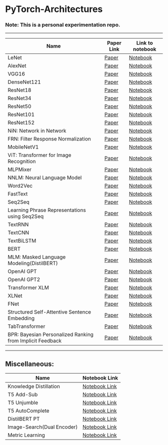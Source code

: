 # PyTorch-Architectures

### Note: This is a personal experimentation repo.

-----------------------------------------------------------------------------

| Name | Paper Link | Link to notebook |
| ---- | ---------- | ---------------- |
| LeNet | [Paper](http://yann.lecun.com/exdb/publis/pdf/lecun-98.pdf) | [Notebook](https://nbviewer.jupyter.org/github/vishal-burman/PyTorch-Architectures/blob/master/modeling_LeNet/test_sample_LeNet.ipynb) |
| AlexNet | [Paper](https://proceedings.neurips.cc/paper/2012/file/c399862d3b9d6b76c8436e924a68c45b-Paper.pdf) | [Notebook](https://nbviewer.jupyter.org/github/vishal-burman/PyTorch-Architectures/blob/master/modeling_AlexNet/test_sample_AlexNet.ipynb) |
| VGG16 | [Paper](https://arxiv.org/pdf/1409.1556.pdf) | [Notebook](https://nbviewer.jupyter.org/github/vishal-burman/PyTorch-Architectures/blob/master/modeling_VGG16/VGG16-CIFAR10.ipynb) |
| DenseNet121 | [Paper](https://arxiv.org/pdf/1608.06993) | [Notebook](https://nbviewer.jupyter.org/github/vishal-burman/PyTorch-Architectures/blob/master/modeling_DenseNet121/test_sample_DenseNet121.ipynb) |
| ResNet18 | [Paper](https://arxiv.org/pdf/1512.03385) | [Notebook](https://nbviewer.jupyter.org/github/vishal-burman/PyTorch-Architectures/blob/master/modeling_ResNet/test_sample_ResNet18.ipynb) |
| ResNet34 | [Paper](https://arxiv.org/pdf/1512.03385)| [Notebook](https://nbviewer.jupyter.org/github/vishal-burman/PyTorch-Architectures/blob/master/modeling_ResNet/test_sample_ResNet34.ipynb) |
| ResNet50 | [Paper](https://arxiv.org/pdf/1512.03385) | [Notebook](https://nbviewer.jupyter.org/github/vishal-burman/PyTorch-Architectures/blob/master/modeling_ResNet/test_sample_ResNet50.ipynb?flush_cache=true) |
| ResNet101 | [Paper](https://arxiv.org/pdf/1512.03385) | [Notebook](https://nbviewer.jupyter.org/github/vishal-burman/PyTorch-Architectures/blob/master/modeling_ResNet/test_sample_ResNet101.ipynb) |
| ResNet152 | [Paper](https://arxiv.org/pdf/1512.03385) | [Notebook](https://nbviewer.jupyter.org/github/vishal-burman/PyTorch-Architectures/blob/master/modeling_ResNet/test_sample_ResNet152.ipynb?flush_cache=true) |
| NiN: Network in Network | [Paper](https://arxiv.org/pdf/1312.4400) | [Notebook](https://github.com/vishal-burman/PyTorch-Architectures/blob/master/modeling_NiN/test_sample_NiN.ipynb) |
| FRN: Filter Response Normalization | [Paper](https://arxiv.org/pdf/1911.09737) | [Notebook](https://nbviewer.jupyter.org/github/vishal-burman/PyTorch-Architectures/blob/master/modeling_FRN/test_sample_FRN.ipynb) |
| MobileNetV1 | [Paper](https://arxiv.org/pdf/1704.04861) | [Notebook](https://nbviewer.jupyter.org/github/vishal-burman/PyTorch-Architectures/blob/master/modeling_MobileNetV1/test_sample_MobileNetV1.ipynb) | 
| ViT: Transformer for Image Recognition | [Paper](https://arxiv.org/pdf/2010.11929) | [Notebook](https://nbviewer.jupyter.org/github/vishal-burman/PyTorch-Architectures/blob/master/modeling_ViT/test_sample_ViT.ipynb) |
| MLPMixer | [Paper](https://arxiv.org/pdf/2105.01601) | [Notebook](https://nbviewer.jupyter.org/github/vishal-burman/PyTorch-Architectures/blob/master/modeling_MLPMixer/test_sample_MLPMixer.ipynb) |
| NNLM: Neural Language Model | [Paper](https://www.jmlr.org/papers/volume3/bengio03a/bengio03a.pdf) | [Notebook](https://nbviewer.jupyter.org/github/vishal-burman/PyTorch-Architectures/blob/master/modeling_NNLM/test_sample_NNLM.ipynb) |
| Word2Vec | [Paper](https://papers.nips.cc/paper/5021-distributed-representations-of-words-and-phrases-and-their-compositionality.pdf) | [Notebook](https://nbviewer.jupyter.org/github/vishal-burman/PyTorch-Architectures/blob/master/modeling_Word2Vec/test_sample_Word2Vec.ipynb) |
| FastText | [Paper](https://arxiv.org/pdf/1607.01759) | [Notebook](https://nbviewer.jupyter.org/github/vishal-burman/PyTorch-Architectures/blob/master/modeling_FastText/test_sample_FastText.ipynb) |
| Seq2Seq | [Paper](https://arxiv.org/pdf/1409.3215) | [Notebook](https://nbviewer.jupyter.org/github/vishal-burman/PyTorch-Architectures/blob/master/modeling_Seq2Seq/test_sample_Seq2Seq.ipynb) |
| Learning Phrase Representations using Seq2Seq | [Paper](https://arxiv.org/pdf/1406.1078) | [Notebook](https://nbviewer.jupyter.org/github/vishal-burman/PyTorch-Architectures/blob/master/modeling_Seq2SeqPR/test_sample_Seq2SeqPR.ipynb) |
| TextRNN | [Paper](https://onlinelibrary.wiley.com/doi/abs/10.1207/s15516709cog1402_1) | [Notebook](https://nbviewer.jupyter.org/github/vishal-burman/PyTorch-Architectures/blob/master/modeling_TextRNN/test_sample_TextRNN.ipynb) |
| TextCNN | [Paper](https://arxiv.org/pdf/1408.5882) | [Notebook](https://nbviewer.jupyter.org/github/vishal-burman/PyTorch-Architectures/blob/master/modeling_TextCNN/test_sample_TextCNN.ipynb) |
| TextBiLSTM | [Paper](https://www.bioinf.jku.at/publications/older/2604.pdf) | [Notebook](https://nbviewer.jupyter.org/github/vishal-burman/PyTorch-Architectures/blob/master/modeling_TextBiLSTM/test_sample_TextBiLSTM.ipynb) |
| BERT | [Paper](https://arxiv.org/pdf/1810.04805.pdf) | [Notebook](https://nbviewer.jupyter.org/github/vishal-burman/PyTorch-Architectures/blob/master/modeling_BERT/test_sample_BERT.ipynb) |
| MLM: Masked Language Modeling(DistilBERT) | [Paper](https://arxiv.org/pdf/1810.04805.pdf) | [Notebook](https://nbviewer.jupyter.org/github/vishal-burman/PyTorch-Architectures/blob/master/research/modeling_MLM/test_sample_MLM.ipynb) |
| OpenAI GPT | [Paper](https://cdn.openai.com/research-covers/language-unsupervised/language_understanding_paper.pdf) | [Notebook](https://nbviewer.jupyter.org/github/vishal-burman/PyTorch-Architectures/blob/master/modeling_OpenAI/test_sample_OpenAI.ipynb) |
| OpenAI GPT2 | [Paper](https://cdn.openai.com/better-language-models/language_models_are_unsupervised_multitask_learners.pdf) | [Notebook](https://nbviewer.jupyter.org/github/vishal-burman/PyTorch-Architectures/blob/master/modeling_GPT2/test_sample_GPT2.ipynb) |
| Transformer XLM | [Paper](https://arxiv.org/pdf/1901.07291.pdf) | [Notebook](https://nbviewer.jupyter.org/github/vishal-burman/PyTorch-Architectures/blob/master/modeling_XLM/test_sample_XLM.ipynb) |
| XLNet | [Paper](https://arxiv.org/pdf/1906.08237) | [Notebook](https://nbviewer.jupyter.org/github/vishal-burman/PyTorch-Architectures/blob/master/modeling_XLNet/test_sample_XLNet.ipynb) |
| FNet | [Paper](https://arxiv.org/pdf/2105.03824) | [Notebook](https://nbviewer.jupyter.org/github/vishal-burman/PyTorch-Architectures/blob/master/modeling_FNet/test_sample_FNet.ipynb) |
| Structured Self-Attentive Sentence Embedding | [Paper](https://arxiv.org/pdf/1703.03130) | [Notebook](https://nbviewer.jupyter.org/github/vishal-burman/PyTorch-Architectures/blob/master/modeling_SSE/test_sample_SSE.ipynb) |
| TabTransformer | [Paper](https://arxiv.org/pdf/2012.06678) | [Notebook](https://nbviewer.jupyter.org/github/vishal-burman/PyTorch-Architectures/blob/master/modeling_TabTransformer/test_sample_TabTransformer.ipynb) |
| BPR: Bayesian Personalized Ranking from Implicit Feedback | [Paper](https://arxiv.org/ftp/arxiv/papers/1205/1205.2618.pdf) | [Notebook](https://nbviewer.jupyter.org/github/vishal-burman/PyTorch-Architectures/blob/master/modeling_BPR/test_sample_BPR.ipynb) |

------------------------------------------------------------------------------------

## Miscellaneous:

| Name | Notebook Link |
| ---- | ------------- |
| Knowledge Distillation | [Notebook Link](https://nbviewer.jupyter.org/github/vishal-burman/PyTorch-Architectures/blob/master/misc/Knowledge_Distillation.ipynb) |
| T5 Add-Sub | [Notebook Link](https://nbviewer.jupyter.org/github/vishal-burman/PyTorch-Architectures/blob/master/misc/T5_Math_Add_Sub.ipynb) |
| T5 Unjumble | [Notebook Link](https://nbviewer.jupyter.org/github/vishal-burman/PyTorch-Architectures/blob/master/misc/T5Unjumble.ipynb) |
| T5 AutoComplete | [Notebook Link](https://nbviewer.jupyter.org/github/vishal-burman/PyTorch-Architectures/blob/master/misc/test_sample_T5AutoComplete.ipynb?flush_cache=true) |
| DistilBERT PT | [Notebook Link](https://github.com/vishal-burman/PyTorch-Architectures/blob/master/misc/test_sample_DistilBERT_PT.ipynb) |
| Image-Search(Dual Encoder) | [Notebook Link](https://nbviewer.jupyter.org/github/vishal-burman/PyTorch-Architectures/blob/master/misc/Image_Search%28Dual_Encoder%29.ipynb) |
| Metric Learning | [Notebook Link](https://github.com/vishal-burman/PyTorch-Architectures/blob/master/misc/Metric_Learning.ipynb) |
